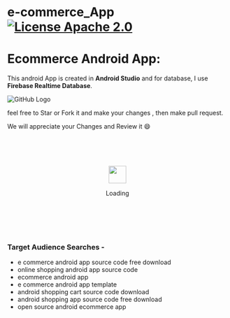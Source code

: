 # e-commerce_App [![License Apache 2.0](https://img.shields.io/badge/license-Apache%202.0-green.svg?style=flat)](https://github.com/home-assistant/iOS/blob/master/LICENSE)

##

# Ecommerce Android App:
This android App is created in **Android Studio** and for database, I use **Firebase Realtime Database**. 
    
    

![GitHub Logo](ezgif.com-video-to-gif-2.gif)




feel free to Star or Fork it and make your changes , then make pull request.

We will appreciate your Changes and Review it 😄

<div align="center">
	<br>
	<br>
	<br>
	<br>
	<img src="https://enterprise.github.com/assets/spinners/octocat-spinner-128-26a44333917854c6794d55eac947b1277fced54f1f60c5df5d93431db8753bc5.gif" width="40" height="40">
	<p>Loading</p>
	<br>
	<br>
	<br>
	<br>
</div>

### Target Audience Searches -

 - e commerce android app source code free download
 - online shopping android app source code
 - ecommerce android app
 - e commerce android app template
 - android shopping cart source code download
 - android shopping app source code free download
 - open source android ecommerce app
